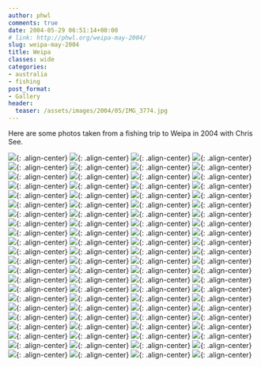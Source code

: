 ```yaml
---
author: phwl
comments: true
date: 2004-05-29 06:51:14+00:00
# link: http://phwl.org/weipa-may-2004/
slug: weipa-may-2004
title: Weipa
classes: wide
categories:
- australia
- fishing
post_format:
- Gallery
header:
  teaser: /assets/images/2004/05/IMG_3774.jpg
---
```


Here are some photos taken from a fishing trip to Weipa in 2004 with Chris See.

![](/assets/images/2004/05/IMGP0135.jpg){: .align-center}
![](/assets/images/2004/05/IMGP0136.jpg){: .align-center}
![](/assets/images/2004/05/IMG_3739.jpg){: .align-center}
![](/assets/images/2004/05/IMG_3747.jpg){: .align-center}
![](/assets/images/2004/05/IMG_3748.jpg){: .align-center}
![](/assets/images/2004/05/IMG_3749.jpg){: .align-center}
![](/assets/images/2004/05/IMG_3752.jpg){: .align-center}
![](/assets/images/2004/05/IMG_3753.jpg){: .align-center}
![](/assets/images/2004/05/IMG_3755.jpg){: .align-center}
![](/assets/images/2004/05/IMG_3758.jpg){: .align-center}
![](/assets/images/2004/05/IMG_3761.jpg){: .align-center}
![](/assets/images/2004/05/IMG_3762.jpg){: .align-center}
![](/assets/images/2004/05/IMG_3765.jpg){: .align-center}
![](/assets/images/2004/05/IMG_3766.jpg){: .align-center}
![](/assets/images/2004/05/IMG_3767.jpg){: .align-center}
![](/assets/images/2004/05/IMG_3769.jpg){: .align-center}
![](/assets/images/2004/05/IMG_3770.jpg){: .align-center}
![](/assets/images/2004/05/IMG_3771.jpg){: .align-center}
![](/assets/images/2004/05/IMG_3773.jpg){: .align-center}
![](/assets/images/2004/05/IMG_3774.jpg){: .align-center}
![](/assets/images/2004/05/IMG_3778.jpg){: .align-center}
![](/assets/images/2004/05/IMG_3782.jpg){: .align-center}
![](/assets/images/2004/05/IMG_3783.jpg){: .align-center}
![](/assets/images/2004/05/IMG_3789.jpg){: .align-center}
![](/assets/images/2004/05/IMG_3793.jpg){: .align-center}
![](/assets/images/2004/05/IMG_3795.jpg){: .align-center}
![](/assets/images/2004/05/IMG_3797.jpg){: .align-center}
![](/assets/images/2004/05/IMG_3798.jpg){: .align-center}
![](/assets/images/2004/05/IMG_3803.jpg){: .align-center}
![](/assets/images/2004/05/IMG_3804.jpg){: .align-center}
![](/assets/images/2004/05/IMG_3811.jpg){: .align-center}
![](/assets/images/2004/05/IMG_3813.jpg){: .align-center}
![](/assets/images/2004/05/IMG_3817.jpg){: .align-center}
![](/assets/images/2004/05/IMG_3818.jpg){: .align-center}
![](/assets/images/2004/05/IMG_3819.jpg){: .align-center}
![](/assets/images/2004/05/IMG_3822.jpg){: .align-center}
![](/assets/images/2004/05/IMG_3824.jpg){: .align-center}
![](/assets/images/2004/05/IMG_3825.jpg){: .align-center}
![](/assets/images/2004/05/IMG_3826.jpg){: .align-center}
![](/assets/images/2004/05/IMG_3827.jpg){: .align-center}
![](/assets/images/2004/05/IMG_3833.jpg){: .align-center}
![](/assets/images/2004/05/IMG_3834.jpg){: .align-center}
![](/assets/images/2004/05/IMG_3835.jpg){: .align-center}
![](/assets/images/2004/05/IMG_3837.jpg){: .align-center}
![](/assets/images/2004/05/IMG_3839.jpg){: .align-center}
![](/assets/images/2004/05/IMG_3840.jpg){: .align-center}
![](/assets/images/2004/05/IMG_3841.jpg){: .align-center}
![](/assets/images/2004/05/IMG_3842.jpg){: .align-center}
![](/assets/images/2004/05/IMG_3854.jpg){: .align-center}
![](/assets/images/2004/05/IMG_3857.jpg){: .align-center}
![](/assets/images/2004/05/IMG_3884.jpg){: .align-center}
![](/assets/images/2004/05/a030.jpg){: .align-center}
![](/assets/images/2004/05/a032.jpg){: .align-center}
![](/assets/images/2004/05/a033.jpg){: .align-center}
![](/assets/images/2004/05/a035.jpg){: .align-center}
![](/assets/images/2004/05/a036.jpg){: .align-center}
![](/assets/images/2004/05/a037.jpg){: .align-center}
![](/assets/images/2004/05/b002.jpg){: .align-center}
![](/assets/images/2004/05/b004.jpg){: .align-center}
![](/assets/images/2004/05/b007.jpg){: .align-center}
![](/assets/images/2004/05/b009.jpg){: .align-center}
![](/assets/images/2004/05/b010.jpg){: .align-center}
![](/assets/images/2004/05/b012.jpg){: .align-center}
![](/assets/images/2004/05/b021.jpg){: .align-center}
![](/assets/images/2004/05/b022.jpg){: .align-center}
![](/assets/images/2004/05/b024.jpg){: .align-center}
![](/assets/images/2004/05/b026.jpg){: .align-center}
![](/assets/images/2004/05/b027.jpg){: .align-center}
![](/assets/images/2004/05/b028.jpg){: .align-center}
![](/assets/images/2004/05/b029.jpg){: .align-center}
![](/assets/images/2004/05/b031.jpg){: .align-center}
![](/assets/images/2004/05/b034.jpg){: .align-center}
![](/assets/images/2004/05/b037.jpg){: .align-center}
![](/assets/images/2004/05/c001.jpg){: .align-center}
![](/assets/images/2004/05/c003.jpg){: .align-center}
![](/assets/images/2004/05/c004.jpg){: .align-center}
![](/assets/images/2004/05/c006.jpg){: .align-center}
![](/assets/images/2004/05/c007.jpg){: .align-center}
![](/assets/images/2004/05/c008.jpg){: .align-center}
![](/assets/images/2004/05/c009.jpg){: .align-center}
![](/assets/images/2004/05/c014.jpg){: .align-center}
![](/assets/images/2004/05/c020.jpg){: .align-center}
![](/assets/images/2004/05/c022.jpg){: .align-center}
![](/assets/images/2004/05/c027.jpg){: .align-center}
![](/assets/images/2004/05/c028.jpg){: .align-center}
![](/assets/images/2004/05/c029.jpg){: .align-center}
![](/assets/images/2004/05/c031.jpg){: .align-center}
![](/assets/images/2004/05/c033.jpg){: .align-center}
